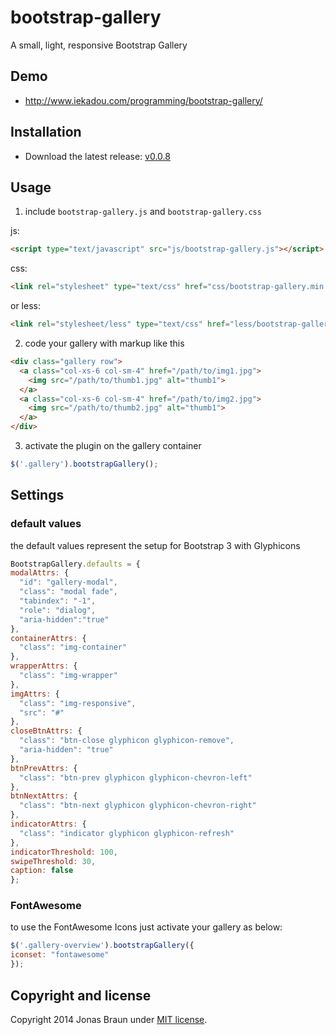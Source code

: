 bootstrap-gallery
=================

A small, light, responsive Bootstrap Gallery

## Demo

* http://www.iekadou.com/programming/bootstrap-gallery/

## Installation

* Download the latest release: [v0.0.8](https://github.com/iekadou/bootstrap-gallery/archive/0.0.8.zip)

## Usage

1. include `bootstrap-gallery.js` and `bootstrap-gallery.css`
  
  js:
  ```html
<script type="text/javascript" src="js/bootstrap-gallery.js"></script>
  ```
  css:
  ```html
<link rel="stylesheet" type="text/css" href="css/bootstrap-gallery.min.css">
  ```
  or less:
  ```html
<link rel="stylesheet/less" type="text/css" href="less/bootstrap-gallery.less">
  ```

2. code your gallery with markup like this

  ```html
  <div class="gallery row">
    <a class="col-xs-6 col-sm-4" href="/path/to/img1.jpg">
      <img src="/path/to/thumb1.jpg" alt="thumb1">
    </a>
    <a class="col-xs-6 col-sm-4" href="/path/to/img2.jpg">
      <img src="/path/to/thumb2.jpg" alt="thumb1">
    </a>
  </div>
  ```

3. activate the plugin on the gallery container
  
  ```javascript
$('.gallery').bootstrapGallery();
  ```

## Settings

### default values

the default values represent the setup for Bootstrap 3 with Glyphicons

  ```javascript
BootstrapGallery.defaults = {
  modalAttrs: {
    "id": "gallery-modal",
  	"class": "modal fade",
  	"tabindex": "-1",
  	"role": "dialog",
  	"aria-hidden":"true"
  },
  containerAttrs: {
    "class": "img-container"
  },
  wrapperAttrs: {
    "class": "img-wrapper"
  },
  imgAttrs: {
    "class": "img-responsive",
    "src": "#"
  },
  closeBtnAttrs: {
    "class": "btn-close glyphicon glyphicon-remove",
    "aria-hidden": "true"
  },
  btnPrevAttrs: {
    "class": "btn-prev glyphicon glyphicon-chevron-left"
  },
  btnNextAttrs: {
    "class": "btn-next glyphicon glyphicon-chevron-right"
  },
  indicatorAttrs: {
    "class": "indicator glyphicon glyphicon-refresh"
  },
  indicatorThreshold: 100,
  swipeThreshold: 30,
  caption: false
};
  ```
  
### FontAwesome

  to use the FontAwesome Icons just activate your gallery as below:

  ```javascript
$('.gallery-overview').bootstrapGallery({
  iconset: "fontawesome"
});
  ```

## Copyright and license

Copyright 2014 Jonas Braun under [MIT license](https://github.com/iekadou/bootstrap-gallery/blob/master/LICENSE).
